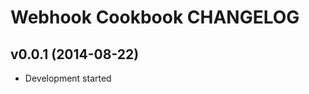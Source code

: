 Webhook Cookbook CHANGELOG
==========================

v0.0.1 (2014-08-22)
-------------------
- Development started
